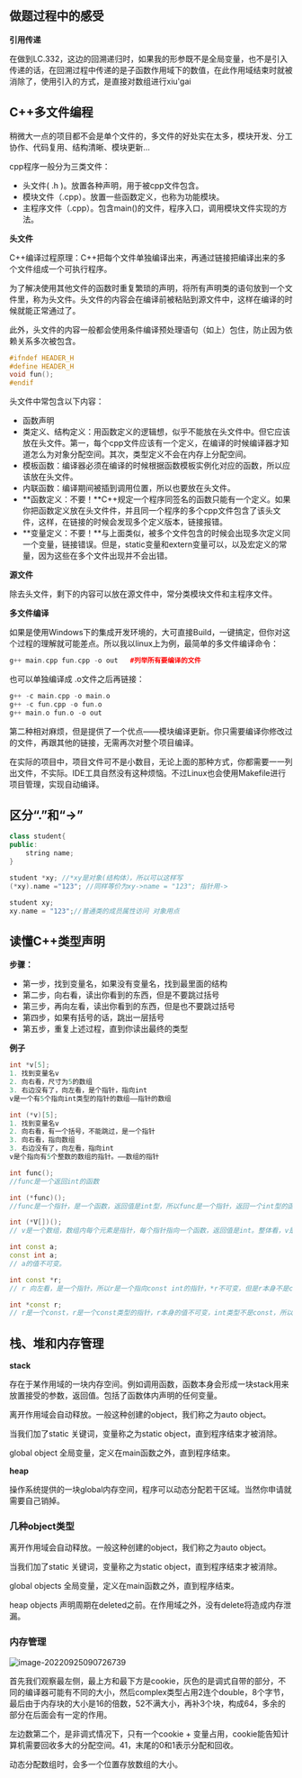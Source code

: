 ## 做题过程中的感受

**引用传递**

在做到LC.332，这边的回溯递归时，如果我的形参既不是全局变量，也不是引入传递的话，在回溯过程中传递的是子函数作用域下的数值，在此作用域结束时就被消除了，使用引入的方式，是直接对数组进行xiu'gai

## C++多文件编程

稍微大一点的项目都不会是单个文件的，多文件的好处实在太多，模块开发、分工协作、代码复用、结构清晰、模块更新…

cpp程序一般分为三类文件：
  - 头文件( .h )。放置各种声明，用于被cpp文件包含。
  - 模块文件（.cpp）。放置一些函数定义，也称为功能模块。
  - 主程序文件（.cpp）。包含main()的文件，程序入口，调用模块文件实现的方法。

**头文件**

C++编译过程原理：C++把每个文件单独编译出来，再通过链接把编译出来的多个文件组成一个可执行程序。

为了解决使用其他文件的函数时重复繁琐的声明，将所有声明类的语句放到一个文件里，称为头文件。头文件的内容会在编译前被粘贴到源文件中，这样在编译的时候就能正常通过了。

此外，头文件的内容一般都会使用条件编译预处理语句（如上）包住，防止因为依赖关系多次被包含。

```cpp
#ifndef HEADER_H
#define HEADER_H
void fun();
#endif
```

头文件中常包含以下内容：

- 函数声明
- 类定义、结构定义：用函数定义的逻辑想，似乎不能放在头文件中。但它应该放在头文件。第一，每个cpp文件应该有一个定义，在编译的时候编译器才知道怎么为对象分配空间。其次，类型定义不会在内存上分配空间。
- 模板函数：编译器必须在编译的时候根据函数模板实例化对应的函数，所以应该放在头文件。
- 内联函数：编译期间被插到调用位置，所以也要放在头文件。
- **函数定义：不要！**C++规定一个程序同签名的函数只能有一个定义。如果你把函数定义放在头文件件，并且同一个程序的多个cpp文件包含了该头文件，这样，在链接的时候会发现多个定义版本，链接报错。
- **变量定义：不要！**与上面类似，被多个文件包含的时候会出现多次定义同一个变量，链接错误。但是，static变量和extern变量可以，以及宏定义的常量，因为这些在多个文件出现并不会出错。

**源文件**

除去头文件，剩下的内容可以放在源文件中，常分类模块文件和主程序文件。

**多文件编译**

如果是使用Windows下的集成开发环境的，大可直接Build，一键搞定，但你对这个过程的理解就可能差点。所以我以linux上为例，最简单的多文件编译命令：

```cpp
g++ main.cpp fun.cpp -o out   #列举所有要编译的文件

```

也可以单独编译成 .o文件之后再链接：

```cpp
g++ -c main.cpp -o main.o
g++ -c fun.cpp -o fun.o
g++ main.o fun.o -o out
```

第二种相对麻烦，但是提供了一个优点——模块编译更新。你只需要编译你修改过的文件，再跟其他的链接，无需再次对整个项目编译。

在实际的项目中，项目文件可不是小数目，无论上面的那种方式，你都需要一一列出文件，不实际。IDE工具自然没有这种烦恼。不过Linux也会使用Makefile进行项目管理，实现自动编译。

## 区分“.”和“->”

```cpp
class student{
public:
    string name;
}

student *xy; //*xy是对象(结构体），所以可以这样写
(*xy).name ="123"; //同样等价为xy->name = "123"; 指针用->

student xy;
xy.name = "123";//普通类的成员属性访问 对象用点

```

## 读懂C++类型声明

**步骤：**

- 第一步，找到变量名，如果没有变量名，找到最里面的结构
- 第二步，向右看，读出你看到的东西，但是不要跳过括号
- 第三步，再向左看，读出你看到的东西，但是也不要跳过括号
- 第四步，如果有括号的话，跳出一层括号
- 第五步，重复上述过程，直到你读出最终的类型

**例子**

```cpp
int *v[5];
1. 找到变量名v
2. 向右看，尺寸为5的数组  
3. 右边没有了，向左看，是个指针，指向int
v是一个有5个指向int类型的指针的数组——指针的数组

int (*v)[5];
1. 找到变量名v
2. 向右看，有一个括号，不能跳过，是一个指针
3. 向右看，指向数组
3. 右边没有了，向左看，指向int
v是个指向有5个整数的数组的指针。——数组的指针
```
```cpp
int func();
//func是一个返回int的函数

int (*func)();
//func是一个指针，是一个函数，返回值是int型，所以func是一个指针，返回一个int型的函数，即函数指针。

int (*V[])();
// v是一个数组，数组内每个元素是指针，每个指针指向一个函数，返回值是int。整体看，v是一个int型函数指针组成的数组。
```

```cpp
int const a;
const int a;
// a的值不可变。

int const *r;
// r 向左看，是一个指针，所以r是一个指向const int的指针，*r不可变，但是r本身不是const，所以可以将r指向其他地址，地址内的内容不可变

int *const r;
// r是一个const，r是一个const类型的指针，r本身的值不可变，int类型不是const，所以*r内容可以改变，指向的地址不可变，地址内容可变
```

## 栈、堆和内存管理

**stack**

存在于某作用域的一块内存空间。例如调用函数，函数本身会形成一块stack用来放置接受的参数，返回值。包括了函数体内声明的任何变量。

离开作用域会自动释放。一般这种创建的object，我们称之为auto object。

当我们加了static 关键词，变量称之为static object，直到程序结束才被消除。

global object 全局变量，定义在main函数之外，直到程序结束。

**heap**

操作系统提供的一块global内存空间，程序可以动态分配若干区域。当然你申请就需要自己销掉。

### 几种object类型

离开作用域会自动释放。一般这种创建的object，我们称之为auto object。

当我们加了static 关键词，变量称之为static object，直到程序结束才被消除。

global objects 全局变量，定义在main函数之外，直到程序结束。

heap objects 声明周期在deleted之前。在作用域之外，没有delete将造成内存泄漏。

### 内存管理

  ![image-20220925090726739](http://pic.shixiaocaia.fun/202209250907017.png)

首先我们观察最左侧，最上方和最下方是cookie，灰色的是调式自带的部分，不同的编译器可能有不同的大小，然后complex类型占用2连个double，8个字节，最后由于内存块的大小是16的倍数，52不满大小，再补3个块，构成64，多余的部分在后面会有一定的作用。

左边数第二个，是非调式情况下，只有一个cookie + 变量占用，cookie能告知计算机需要回收多大的分配空间。41，末尾的0和1表示分配和回收。

动态分配数组时，会多一个位置存放数组的大小。


